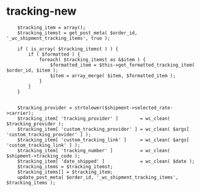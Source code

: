# tracking-new

		$tracking_item = array();
		$tracking_itemst = get_post_meta( $order_id, '_wc_shipment_tracking_items', true );

		if ( is_array( $tracking_itemst ) ) {
			if ( $formatted ) {
				foreach( $tracking_itemst as &$item ) {
					$formatted_item = $this->get_formatted_tracking_item( $order_id, $item );
					$item = array_merge( $item, $formatted_item );
				}
			}
 		}

 
		$tracking_provider = strtolower($shipment->selected_rate->carrier);
		$tracking_item[ 'tracking_provider' ]        = wc_clean( $tracking_provider );
		$tracking_item[ 'custom_tracking_provider' ] = wc_clean( $args[ 'custom_tracking_provider' ] );
		$tracking_item[ 'custom_tracking_link' ]     = wc_clean( $args[ 'custom_tracking_link' ] );
		$tracking_item[ 'tracking_number' ]          = wc_clean( $shipment->tracking_code );
		$tracking_item[ 'date_shipped' ]             = wc_clean( $date );
 		$tracking_items = $tracking_itemst;
		$tracking_items[] = $tracking_item;
		update_post_meta( $order_id, '_wc_shipment_tracking_items', $tracking_items );
